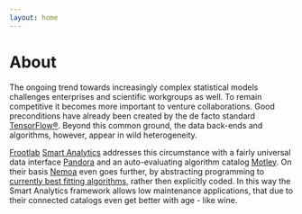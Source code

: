 ```yaml
---
layout: home
---
```


# About

The ongoing trend towards increasingly complex statistical models challenges
enterprises and scientific workgroups as well. To remain competitive it becomes
more important to venture collaborations. Good preconditions have already been
created by the de facto standard [TensorFlow®](https://www.tensorflow.org).
Beyond this common ground, the data back-ends and algorithms, however,
appear in wild heterogeneity.

[Frootlab](/tags#Frootlab) [Smart Analytics](/tags#Smart%20Analytics) addresses
this circumstance with a fairly universal data interface
[Pandora](https://github.com/frootlab/pandora) and an auto-evaluating algorithm
catalog [Motley](https://github.com/frootlab/motley). On their basis
[Nemoa](https://github.com/frootlab/nemoa) even goes further, by abstracting
programming to [currently best fitting algorithms](/tags#CBF), rather then
explicitly coded. In this way the Smart Analytics framework allows low
maintenance applications, that due to their connected catalogs even get better
with age - like wine.
